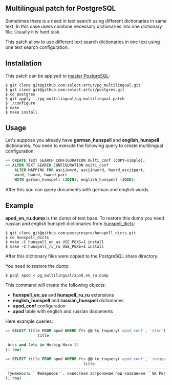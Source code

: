 ## Multilingual patch for PostgreSQL

Sometimes there is a need in text search using different dictionaries in same
text. In this case users combine necessary dictionaries into one dictionary
file. Usually it is hard task.

This patch allow to use different text search dictionaries in one text using one
text search configuration.

## Installation

This patch can be applyed to [master PostgreSQL](https://github.com/postgres/postgres):

    $ git clone git@github.com:select-artur/pg_multilingual.git
    $ git clone git@github.com:select-artur/postgres.git
    $ cd postgres
    $ git apply ../pg_multilingual/pg_multilingual.patch
    $ ./configure
    $ make
    $ make install

## Usage

Let's suppose you already have **german_hunspell** and **english_hunspell**
dictionaries. You need to execute the following query to create multilingual
configuration:

```sql
=> CREATE TEXT SEARCH CONFIGURATION multi_conf (COPY=simple);
=> ALTER TEXT SEARCH CONFIGURATION multi_conf
	ALTER MAPPING FOR asciiword, asciihword, hword_asciipart,
	word, hword, hword_part
	WITH german_hunspell (JOIN), english_hunspell (JOIN);
```

After this you can query documents with german and english words.

## Example

**apod_en_ru.dump** is the dump of test base. To restore this dump you need
russian and english hunspell dictionaries from [hunspell_dicts](https://github.com/postgrespro/hunspell_dicts):

    $ git clone git@github.com:postgrespro/hunspell_dicts.git
    $ cd hunspell_dicts
    $ make -C hunspell_en_us USE_PGXS=1 install
    $ make -C hunspell_ru_ru USE_PGXS=1 install

After this dictionary files were copied to the PostgreSQL share directory.

You need to restore the dump:

    $ psql apod < pg_multilingual/apod_en_ru.dump

This command will create the following objects:

- **hunspell_en_us** and **hunspell_ru_ru** extensions
- **english_hunspell** and **russian_hunspell** dictionaries
- **apod_conf** configuration
- **apod** table with english and russian documents

Here example queries:

```sql
=> SELECT title FROM apod WHERE fts @@ to_tsquery('apod_conf', 'star') LIMIT 1;
              title
---------------------------------
 Arcs and Jets in Herbig-Haro 34
(1 row)

=> SELECT title FROM apod WHERE fts @@ to_tsquery('apod_conf', 'звезда') LIMIT 1;
                                  title
--------------------------------------------------------------------------
 Туманность ``Фейерверк'', известная астрономам под названием ``GK Per'',
(1 row)
```
